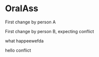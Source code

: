 # OralAss

First change by person A

First change by person B, expecting conflict

what happeewefda

hello conflict

